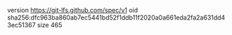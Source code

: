 version https://git-lfs.github.com/spec/v1
oid sha256:dfc963ba860ab7ec5441bd52f1ddb11f2020a0a661eda2fa2a631dd43ec51367
size 465
